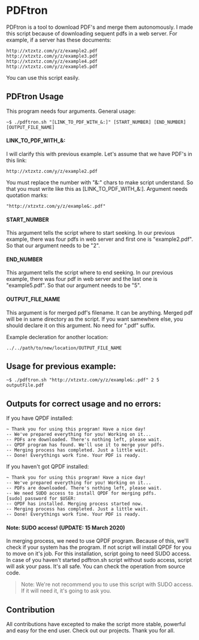 # PDFtron
PDFtron is a tool to download PDF's and merge them autonomously. I made this script because of downloading sequent pdfs in a web server. For example, if a server has these documents:
```
http://xtzxtz.com/y/z/example2.pdf
http://xtzxtz.com/y/z/example3.pdf
http://xtzxtz.com/y/z/example4.pdf
http://xtzxtz.com/y/z/example5.pdf
```
You can use this script easily.

## PDFtron Usage
This program needs four arguments. General usage:
```
~$ ./pdftron.sh "[LINK_TO_PDF_WITH_&:]" [START_NUMBER] [END_NUMBER] [OUTPUT_FILE_NAME]
```

#### LINK_TO_PDF_WITH_&:
I will clarify this with previous example. Let's assume that we have PDF's in this link:
```
http://xtzxtz.com/y/z/example2.pdf
```
You must replace the number with "&:" chars to make script understand. So that you must write like this as [LINK_TO_PDF_WITH_&:]. Argument needs quotation marks:
```
"http://xtzxtz.com/y/z/example&:.pdf"
```
#### START_NUMBER
This argument tells the script where to start seeking. In our previous example, there was four pdfs in web server and first one is "example2.pdf". So that our argument needs to be "2".

#### END_NUMBER
This argument tells the script where to end seeking. In our previous example, there was four pdf in web server and the last one is "example5.pdf". So that our argument needs to be "5".

#### OUTPUT_FILE_NAME
This argument is for merged pdf's filename. It can be anything. Merged pdf will be in same directory as the script. If you want samewhere else, you should declare it on this argument. No need for ".pdf" suffix.

Example decleration for another location:
```
../../path/to/new/location/OUTPUT_FILE_NAME
```

## Usage for previous example:
```
~$ ./pdftron.sh "http://xtzxtz.com/y/z/example&:.pdf" 2 5 outputFile.pdf
```
## Outputs for correct usage and no errors:
If you have QPDF installed:
```
~ Thank you for using this program! Have a nice day!
-- We've prepared everything for you! Working on it...
-- PDFs are downloaded. There's nothing left, please wait.
-- QPDF program has found. We'll use it to merge your pdfs.
-- Merging process has completed. Just a little wait.
-- Done! Everythings work fine. Your PDF is ready.
```
If you haven't got QPDF installed:
```
~ Thank you for using this program! Have a nice day!
-- We've prepared everything for you! Working on it...
-- PDFs are downloaded. There's nothing left, please wait.
-- We need SUDO access to install QPDF for merging pdfs.
[sudo] password for $USER: 
-- QPDF has installed. Merging process started now.
-- Merging process has completed. Just a little wait.
-- Done! Everythings work fine. Your PDF is ready.
```

#### Note: SUDO access! (UPDATE: 15 March 2020)
In merging process, we need to use QPDF program. Because of this, we'll check if your system has the program. If not script will install QPDF for you to move on it's job. For this installation, script
going to need SUDO access. In case of you haven't started pdftron.sh script without sudo access, script will ask your pass. It's all safe. You can check the operation from source code.

> Note: We're not recommend you to use this script with SUDO access. If it will need it, it's going to ask you.


## Contribution
All contributions have excepted to make the script more stable, powerful and easy for the end user. Check out our projects. Thank you for all.
